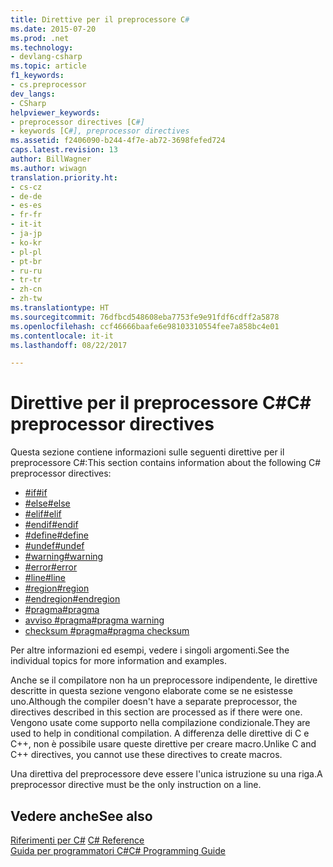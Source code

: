 ```yaml
---
title: Direttive per il preprocessore C#
ms.date: 2015-07-20
ms.prod: .net
ms.technology:
- devlang-csharp
ms.topic: article
f1_keywords:
- cs.preprocessor
dev_langs:
- CSharp
helpviewer_keywords:
- preprocessor directives [C#]
- keywords [C#], preprocessor directives
ms.assetid: f2406090-b244-4f7e-ab72-3698fefed724
caps.latest.revision: 13
author: BillWagner
ms.author: wiwagn
translation.priority.ht:
- cs-cz
- de-de
- es-es
- fr-fr
- it-it
- ja-jp
- ko-kr
- pl-pl
- pt-br
- ru-ru
- tr-tr
- zh-cn
- zh-tw
ms.translationtype: HT
ms.sourcegitcommit: 76dfbcd548608eba7753fe9e91fdf6cdff2a5878
ms.openlocfilehash: ccf46666baafe6e98103310554fee7a858bc4e01
ms.contentlocale: it-it
ms.lasthandoff: 08/22/2017

---
```

# <a name="c-preprocessor-directives"></a><span data-ttu-id="30a60-102">Direttive per il preprocessore C#</span><span class="sxs-lookup"><span data-stu-id="30a60-102">C# preprocessor directives</span></span>
<span data-ttu-id="30a60-103">Questa sezione contiene informazioni sulle seguenti direttive per il preprocessore C#:</span><span class="sxs-lookup"><span data-stu-id="30a60-103">This section contains information about the following C# preprocessor directives:</span></span>

- [<span data-ttu-id="30a60-104">#if</span><span class="sxs-lookup"><span data-stu-id="30a60-104">#if</span></span>](../../../csharp/language-reference/preprocessor-directives/preprocessor-if.md)
- [<span data-ttu-id="30a60-105">#else</span><span class="sxs-lookup"><span data-stu-id="30a60-105">#else</span></span>](../../../csharp/language-reference/preprocessor-directives/preprocessor-else.md)
- [<span data-ttu-id="30a60-106">#elif</span><span class="sxs-lookup"><span data-stu-id="30a60-106">#elif</span></span>](../../../csharp/language-reference/preprocessor-directives/preprocessor-elif.md)
- [<span data-ttu-id="30a60-107">#endif</span><span class="sxs-lookup"><span data-stu-id="30a60-107">#endif</span></span>](../../../csharp/language-reference/preprocessor-directives/preprocessor-endif.md)
- [<span data-ttu-id="30a60-108">#define</span><span class="sxs-lookup"><span data-stu-id="30a60-108">#define</span></span>](../../../csharp/language-reference/preprocessor-directives/preprocessor-define.md)
- [<span data-ttu-id="30a60-109">#undef</span><span class="sxs-lookup"><span data-stu-id="30a60-109">#undef</span></span>](../../../csharp/language-reference/preprocessor-directives/preprocessor-undef.md)
- [<span data-ttu-id="30a60-110">#warning</span><span class="sxs-lookup"><span data-stu-id="30a60-110">#warning</span></span>](../../../csharp/language-reference/preprocessor-directives/preprocessor-warning.md)
- [<span data-ttu-id="30a60-111">#error</span><span class="sxs-lookup"><span data-stu-id="30a60-111">#error</span></span>](../../../csharp/language-reference/preprocessor-directives/preprocessor-error.md)
- [<span data-ttu-id="30a60-112">#line</span><span class="sxs-lookup"><span data-stu-id="30a60-112">#line</span></span>](../../../csharp/language-reference/preprocessor-directives/preprocessor-line.md)
- [<span data-ttu-id="30a60-113">#region</span><span class="sxs-lookup"><span data-stu-id="30a60-113">#region</span></span>](../../../csharp/language-reference/preprocessor-directives/preprocessor-region.md)
- [<span data-ttu-id="30a60-114">#endregion</span><span class="sxs-lookup"><span data-stu-id="30a60-114">#endregion</span></span>](../../../csharp/language-reference/preprocessor-directives/preprocessor-endregion.md)
- [<span data-ttu-id="30a60-115">#pragma</span><span class="sxs-lookup"><span data-stu-id="30a60-115">#pragma</span></span>](../../../csharp/language-reference/preprocessor-directives/preprocessor-pragma.md)
- [<span data-ttu-id="30a60-116">avviso #pragma</span><span class="sxs-lookup"><span data-stu-id="30a60-116">#pragma warning</span></span>](../../../csharp/language-reference/preprocessor-directives/preprocessor-pragma-warning.md)
- [<span data-ttu-id="30a60-117">checksum #pragma</span><span class="sxs-lookup"><span data-stu-id="30a60-117">#pragma checksum</span></span>](../../../csharp/language-reference/preprocessor-directives/preprocessor-pragma-checksum.md)

<span data-ttu-id="30a60-118">Per altre informazioni ed esempi, vedere i singoli argomenti.</span><span class="sxs-lookup"><span data-stu-id="30a60-118">See the individual topics for more information and examples.</span></span>

<span data-ttu-id="30a60-119">Anche se il compilatore non ha un preprocessore indipendente, le direttive descritte in questa sezione vengono elaborate come se ne esistesse uno.</span><span class="sxs-lookup"><span data-stu-id="30a60-119">Although the compiler doesn't have a separate preprocessor, the directives described in this section are processed as if there were one.</span></span> <span data-ttu-id="30a60-120">Vengono usate come supporto nella compilazione condizionale.</span><span class="sxs-lookup"><span data-stu-id="30a60-120">They are used to help in conditional compilation.</span></span> <span data-ttu-id="30a60-121">A differenza delle direttive di C e C++, non è possibile usare queste direttive per creare macro.</span><span class="sxs-lookup"><span data-stu-id="30a60-121">Unlike C and C++ directives, you cannot use these directives to create macros.</span></span>

<span data-ttu-id="30a60-122">Una direttiva del preprocessore deve essere l'unica istruzione su una riga.</span><span class="sxs-lookup"><span data-stu-id="30a60-122">A preprocessor directive must be the only instruction on a line.</span></span>

## <a name="see-also"></a><span data-ttu-id="30a60-123">Vedere anche</span><span class="sxs-lookup"><span data-stu-id="30a60-123">See also</span></span>
 <span data-ttu-id="30a60-124">[Riferimenti per C#](../../../csharp/language-reference/index.md) </span><span class="sxs-lookup"><span data-stu-id="30a60-124">[C# Reference](../../../csharp/language-reference/index.md) </span></span>  
 [<span data-ttu-id="30a60-125">Guida per programmatori C#</span><span class="sxs-lookup"><span data-stu-id="30a60-125">C# Programming Guide</span></span>](../../../csharp/programming-guide/index.md)


